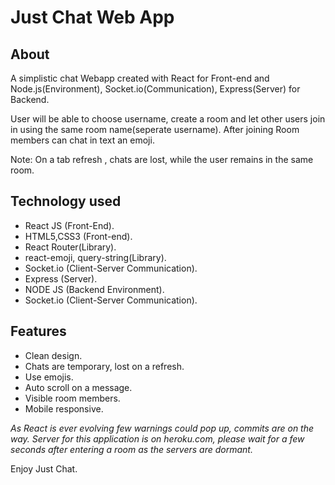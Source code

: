 # Just Chat Web App

## About
A simplistic chat Webapp created with React for Front-end and Node.js(Environment), Socket.io(Communication), Express(Server) for Backend.

User will be able to choose username, create a room and let other users join in using the same room name(seperate username). After joining Room members can chat in text an emoji.

Note: On a tab refresh , chats are lost, while the user remains in the same room.

## Technology used
-   React JS (Front-End).
-   HTML5,CSS3 (Front-end).
-   React Router(Library).
-   react-emoji, query-string(Library).
-   Socket.io (Client-Server Communication).
-   Express (Server).
-   NODE JS (Backend Environment).
-   Socket.io (Client-Server Communication).


## Features
- Clean design.
- Chats are temporary, lost on a refresh.
- Use emojis.
- Auto scroll on a message. 
- Visible room members.
- Mobile responsive.



_As React is ever evolving few warnings could pop up, commits are on the way. Server for this application is on heroku.com, please wait for a few seconds after entering a room as the servers are dormant._

Enjoy Just Chat. 



